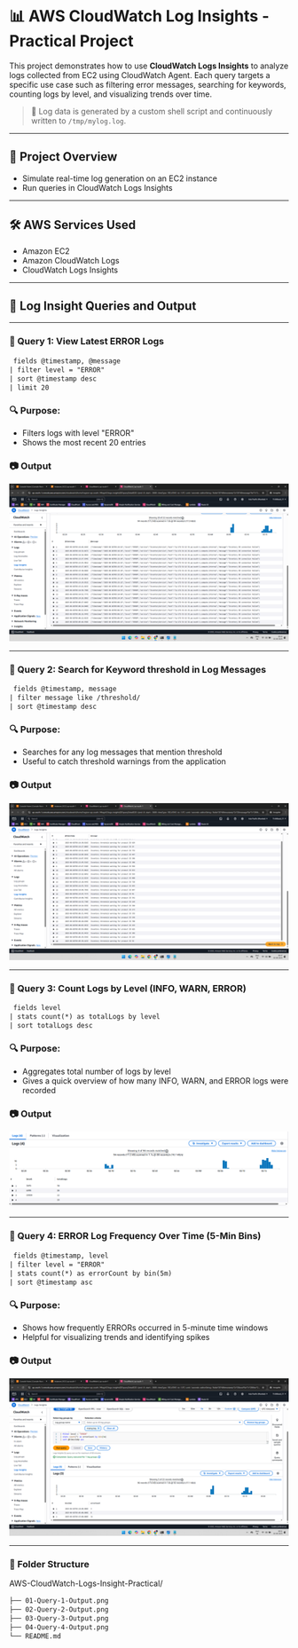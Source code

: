 # 📊 AWS CloudWatch Log Insights - Practical Project

This project demonstrates how to use **CloudWatch Logs Insights** to analyze logs collected from EC2 using CloudWatch Agent. Each query targets a specific use case such as filtering error messages, searching for keywords, counting logs by level, and visualizing trends over time.

> 📝 Log data is generated by a custom shell script and continuously written to `/tmp/mylog.log`.

---

## 🧾 Project Overview

- Simulate real-time log generation on an EC2 instance
- Run queries in CloudWatch Logs Insights

---

## 🛠️ AWS Services Used

- Amazon EC2
- Amazon CloudWatch Logs
- CloudWatch Logs Insights

---

## 🔧 Log Insight Queries and Output

---

### 📌 Query 1: View Latest ERROR Logs

<pre><code> fields @timestamp, @message
| filter level = "ERROR"
| sort @timestamp desc
| limit 20 </code></pre>

### 🔍 Purpose:
- Filters logs with level "ERROR"
- Shows the most recent 20 entries

### 📷 Output 

![Query 1](01-Query-1-Output.png)

---

### 📌 Query 2: Search for Keyword threshold in Log Messages

<pre><code> fields @timestamp, message
| filter message like /threshold/
| sort @timestamp desc </code></pre>

### 🔍 Purpose:
- Searches for any log messages that mention threshold
- Useful to catch threshold warnings from the application

### 📷 Output

![Query 2](03-Query-3-Output.png)

---

### 📌 Query 3: Count Logs by Level (INFO, WARN, ERROR)

<pre><code> fields level
| stats count(*) as totalLogs by level
| sort totalLogs desc </code></pre>

### 🔍 Purpose:
- Aggregates total number of logs by level
- Gives a quick overview of how many INFO, WARN, and ERROR logs were recorded

### 📷 Output

![Query 3](02-Query-2-Output.png)

---

### 📌 Query 4: ERROR Log Frequency Over Time (5-Min Bins)

<pre><code> fields @timestamp, level
| filter level = "ERROR"
| stats count(*) as errorCount by bin(5m)
| sort @timestamp asc   </code></pre>        

### 🔍 Purpose:
- Shows how frequently ERRORs occurred in 5-minute time windows
- Helpful for visualizing trends and identifying spikes

### 📷 Output           

![Query 4](04-Query-4-Output.png)    

---

### 📁 Folder Structure

AWS-CloudWatch-Logs-Insight-Practical/

    ├── 01-Query-1-Output.png
    ├── 02-Query-2-Output.png
    ├── 03-Query-3-Output.png
    ├── 04-Query-4-Output.png
    └── README.md
